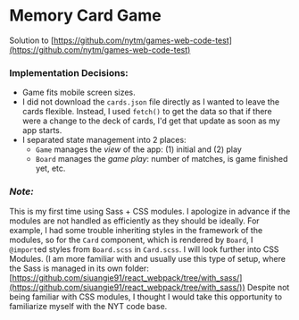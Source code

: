 # Memory Card Game

Solution to [https://github.com/nytm/games-web-code-test](https://github.com/nytm/games-web-code-test)

### Implementation Decisions: ###
* Game fits mobile screen sizes.
* I did not download the `cards.json` file directly as I wanted to leave the cards flexible. Instead, I used `fetch()` to get the data so that if there were a change to the deck of cards, I'd get that update as soon as my app starts.
* I separated state management into 2 places:
    * `Game` manages the _view_ of the app: (1) initial and (2) play
    * `Board` manages the _game play_: number of matches, is game finished yet, etc.

### _Note:_ ###
This is my first time using Sass + CSS modules. I apologize in advance if the modules are not handled as efficiently as they should be ideally. For example, I had some trouble inheriting styles in the framework of the modules, so for the `Card` component, which is rendered by `Board`, I `@import`ed styles from `Board.scss` in `Card.scss`. I will look further into CSS Modules. (I am more familiar with and usually use this type of setup, where the Sass is managed in its own folder: [https://github.com/siuangie91/react_webpack/tree/with_sass/](https://github.com/siuangie91/react_webpack/tree/with_sass/)) Despite not being familiar with CSS modules, I thought I would take this opportunity to familiarize myself with the NYT code base.

